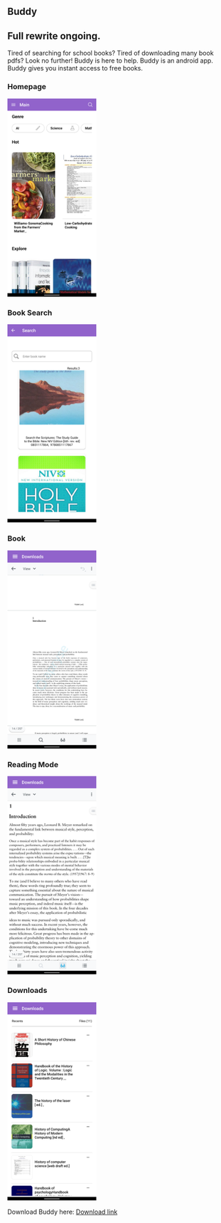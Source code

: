 ## Buddy
## Full rewrite ongoing.
Tired of searching for school books? Tired of downloading many book pdfs? Look no further!
Buddy is here to help. Buddy is an android app. Buddy gives you instant access to free books.

### Homepage

<img src="/assets/screenshots/home.png" alt="BuddyHomepage" width="200">

### Book Search

<img src="/assets/screenshots/search.png" alt="BuddyBookSearch" width="200">

### Book

<img src="/assets/screenshots/normal.png" alt="BuddyBook" width="200">

### Reading Mode

<img src="/assets/screenshots/mode.png" alt="BuddyBook" width="200">

### Downloads

<img src="/assets/screenshots/down.png" alt="BuddyRecents" width="200">


Download Buddy here: [Download link](https://github.com/AbelTattah/buddy/releases/download/v0.0.12/app-release.apk)